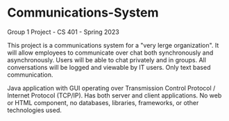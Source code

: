 # Communications-System
Group 1 Project - CS 401 - Spring 2023

This project is a communications system for a "very lerge organization". It will allow employees to communicate over chat both synchronously and asynchronously.
Users will be able to chat privately and in groups. All conversations will be logged and viewable by IT users.
Only text based communication.

Java application with GUI operating over Transmission Control Protocol / Internet Protocol (TCP/IP).
Has both server and client applications.
No web or HTML component, no databases, libraries, frameworks, or other technologies used.
